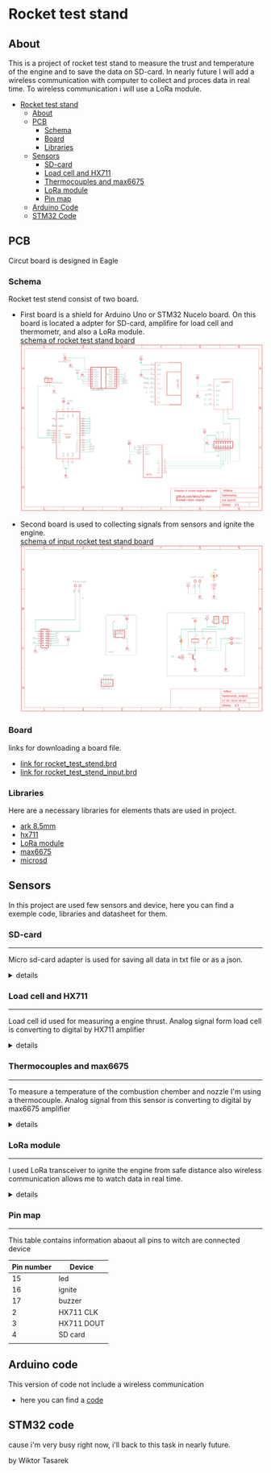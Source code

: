 # Rocket test stand

## About
This is a project of rocket test stand to measure the trust and temperature of the engine and to save the data on SD-card. In nearly future I will add a wireless communication with computer to collect and proces data in real time. To wireless communication i will use a LoRa module.

- [Rocket test stand](#rocket-test-stand)
  * [About](#about)
  *  [PCB](#pcb)
      - [Schema](#schema)
      - [Board](#board)
      - [Libraries](#libraries)
  * [Sensors](#sensors)
      - [SD-card](#sd-card)
      - [Load cell and HX711](#load-cell-and-hx711)
      - [Thermocouples and max6675](#thermocouples-and-max6675)
      - [LoRa module](#lora-module)
      - [Pin map](#pin-map)
  * [Arduino Code](#arduino-code)
  * [STM32 Code](#stm32-code)



## PCB
Circut board is designed in Eagle

### Schema
 Rocket test stend consist of two board.
 - First board is a shield for Arduino Uno or STM32 Nucelo board. On this board is located a adpter for SD-card, amplifire for load cell and thermometr, and also a LoRa module.<br/>
[schema of rocket test stand board](https://github.com/WiciuTyraka/Rocket-test-stand/blob/master/PCB/Schema/Rocekt_test_stand.sch)
![alt text](https://github.com/WiciuTyraka/Rocket-test-stand/blob/master/PCB/Schema/Rocekt_test_stand.png)


- Second board is used to collecting signals from sensors and ignite the engine.<br/>
[schema of input rocket test stand board](https://github.com/WiciuTyraka/Rocket-test-stand/blob/master/PCB/Schema/Rocekt_test_stand_input.sch)
![alt text](https://github.com/WiciuTyraka/Rocket-test-stand/blob/master/PCB/Schema/Rocekt_test_stend_input.png)


### Board
links for downloading a board file.
- [link for rocket_test_stend.brd](https://github.com/WiciuTyraka/Rocket-test-stand/blob/master/PCB/Board/Rocekt_test_stand.brd)
- [link for rocket_test_stend_input.brd](https://github.com/WiciuTyraka/Rocket-test-stand/blob/master/PCB/Board/Rocekt_test_stand_input.brd)

### Libraries
Here are a necessary libraries for elements thats are used in project.
- [ark 8.5mm](https://github.com/WiciuTyraka/Rocket-test-stand/blob/master/PCB/Lib/111_ark_8.5mm.lbr)
- [hx711](https://github.com/WiciuTyraka/Rocket-test-stand/blob/master/PCB/Lib/111_hx711.lbr)
- [LoRa module](https://github.com/WiciuTyraka/Rocket-test-stand/blob/master/PCB/Lib/111_LORA.lbr)
- [max6675](https://github.com/WiciuTyraka/Rocket-test-stand/blob/master/PCB/Lib/111_max6675.lbr)
- [microsd](https://github.com/WiciuTyraka/Rocket-test-stand/blob/master/PCB/Lib/111_microsd.lbr)

## Sensors
In this project are used few sensors and device, here you can find a exemple code, libraries and datasheet for them.

### SD-card
---
Micro sd-card adapter is used for saving all data in txt file or as a json.
<details>
<summary>details</summary>
</br>

#### Wireing schema
This is the schema for all the wireing with arduino
![alt text](https://github.com/WiciuTyraka/Rocket-test-stand/blob/master/Sensors/SD-card/sd-card_schema.png)

#### Adapter wireing
| MicroSD Card Adapter | Adruino UNO Pin |
|----------------------|----------------:|
|          CS          |        4        |
|          SCK         |        13       |
|          MOSI        |        11       |
|          MISO        |        12       |
|          VCC         |        5V       |
|          GND         |        GND      |

#### Arduino code
[the necessary code is here](https://github.com/WiciuTyraka/Rocket-test-stand/blob/master/Sensors/SD-card/save_to_file/save_to_file.ino)
</details>

### Load cell and HX711
---
Load cell id used for measuring a engine thrust. Analog signal form load cell is converting to digital by HX711 amplifier
<details>
<summary>details</summary>
</br>
I cant find a datasheet for my chinese load cell so made this table

#### Basic load resistance checks
| Resistance check | Typical 350 Ω |
|------------------|--------------:|
| Ex+ to Ex-       | ~410Ω         |
| S+ to S-         | 350Ω          |
| Ex+ to S+        | ~315Ω         |
| Ex+ to S-        | ~315Ω         |
| Ex- to S+        | ~280Ω         |
| Ex- to S-        | ~280Ω         |

#### Load cell wireing
| HX711 | Load cell |
|-------|----------:|
| E+    | white     |
| E-    | red       |
| S+    | black     |
| S-    | green     |

#### Amplifer schema
This is a schema for all the wireing with arduino
![alt text](https://github.com/WiciuTyraka/Rocket-test-stand/blob/master/Sensors/Load_cell/amplifier_schema.png)

#### HX711 library
You can download the necessary library here:
[download](https://halckemy.s3.amazonaws.com/uploads/attachments/392655/HX711-master.zip)

#### Arduino code
All the code necessary for calibration the load cell and measuring the force:
- calibration:
[the code is here](https://github.com/WiciuTyraka/Rocket-test-stand/blob/master/Sensors/Load_cell/calibration/calibration.ino)
- measurment:
[the code is here](https://github.com/WiciuTyraka/Rocket-test-stand/blob/master/Sensors/Load_cell/measurment/measurment.ino)

#### Datasheet
[link](https://circuits4you.com/wp-content/uploads/2016/11/hx711_datasheet_english.pdf)
</details>


### Thermocouples and max6675
---
To measure a temperature of the combustion chember and nozzle I'm using a thermocouple. Analog signal from this sensor is converting to digital by max6675 amplifier

<details>
<summary>details</summary>
</br>


#### Specifications of max6675
|                        |                    |
|------------------------|-------------------:|
| Suply Voltage          | 3.3 to 5 VDC       |
| Operating Current      | ~50mA              |
| Measurement Range      | 0 - 1024^∘C        |
| Measurement Resolution | +/- 0.25^∘C        |
| Output                 | Uses SPI interface |
| Required sensor        | K Thermocouple     |

#### Thermocouples schema
This is the schema for all the wireing with arduino
![alt text](https://github.com/WiciuTyraka/Rocket-test-stand/blob/master/Sensors/Thermocouple/thermocouples_schema.png)

#### MAX6675 library
You can download the necessary library here:
[download](https://github.com/adafruit/MAX6675-library)

#### Arduino code
Basic code for reading temperature
[the necessary code is here](https://github.com/WiciuTyraka/Rocket-test-stand/blob/master/Sensors/Thermocouple/thermocouples/thermocouples.ino)

#### Datasheet
[link](http://henrysbench.capnfatz.com/wp-content/uploads/2015/05/MAX6675-Datasheet.pdf)

</details>



### LoRa module
---
I used LoRa transceiver to ignite the engine from safe distance also wireless communication allows me to watch data in real time.

<details>
<summary>details</summary>
</br>

The chip I used in project is a RFM95W transceiver.
The  RFM95W transceivers  feature  the  LoRaTM  long range modem that provides ultra-long range spread spectrum communication and high interference immunity whilst minimising current consumption.

#### RFM95W schema
This is the schema for all the wireing with arduino
![alt text](https://github.com/WiciuTyraka/Rocket-test-stand/blob/master/Sensors/LoRa/LoRa_schema.png)

#### RFM95W library
You can download the necessary library here:
[download](https://github.com/PaulStoffregen/RadioHead)

#### Arduino code
Here is a code for a transmiter and reciver(in fact both of them are transceivers) :
- transmiter:
[the code is here](https://github.com/WiciuTyraka/Rocket-test-stand/blob/master/Sensors/LoRa/transmiter/transmiter.ino)
- reciver:
[the code is here](https://github.com/WiciuTyraka/Rocket-test-stand/blob/master/Sensors/LoRa/reciver/reciver.ino)

#### Datasheet
[link](https://www.hoperf.com/modules/lora/RFM95.html)

</details>


### Pin map
---
This table contains information abaout all pins to witch are connected device

| Pin number |Device    |
|------------|----------|
| 15         |led       |
| 16         |ignite    |
| 17         |buzzer    |
| 2          |HX711 CLK |
| 3          |HX711 DOUT|
| 4          |SD card   |
|   |   |


## Arduino code
This version of code not include a wireless communication
- here you can find a [code](https://github.com/WiciuTyraka/Rocket-test-stand/blob/master/Arduino_code/Rocekt_test_stand/Rocekt_test_stand.ino)

## STM32 code
cause i'm very busy right now, i'll back to this task in nearly future.

by Wiktor Tasarek
